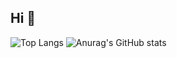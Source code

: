 ## Hi 👋


![Top Langs](https://github-readme-stats.vercel.app/api/top-langs/?username=yunii23&layout=compact&exclude_repo=ComputerVision20212)
![Anurag's GitHub stats](https://github-readme-stats.vercel.app/api?username=yunii23&show_icons=true&theme=radical)
